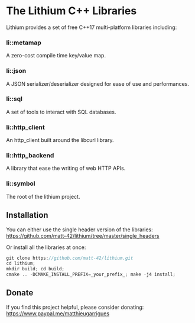 The Lithium C++ Libraries
========================

Lithium provides a set of free C++17 multi-platform libraries including:

### li::metamap

A zero-cost compile time key/value map.

### li::json

A JSON serializer/deserializer designed for
ease of use and performances.

### li::sql

A set of tools to interact with SQL databases.

### li::http_client

An http_client built around the libcurl library.

### li::http_backend

A library that ease the writing of web HTTP APIs.

### li::symbol

The root of the lithium project.


## Installation

You can either use the single header version of the libraries:
https://github.com/matt-42/lithium/tree/master/single_headers

Or install all the libraries at once:

```c++
git clone https://github.com/matt-42/lithium.git
cd lithium;
mkdir build; cd build;
cmake .. -DCMAKE_INSTALL_PREFIX=_your_prefix_; make -j4 install;
```

## Donate

If you find this project helpful, please consider donating:
https://www.paypal.me/matthieugarrigues
